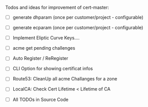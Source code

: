 Todos and ideas for improvement of cert-master:

- [ ] generate dhparam (once per customer/project - configurable)
- [ ] generate ecparam (once per customer/project - configurable)

- [ ] Implement Eliptic Curve Keys....
- [ ] acme get pending challenges
- [ ] Auto Register / ReRegister
- [ ] CLI Option for showing certificat infos

- [ ] Route53: CleanUp all acme Challanges for a zone

- [ ] LocalCA: Check Cert Lifetime < Lifetime of CA 

- [ ] All TODOs in Source Code
